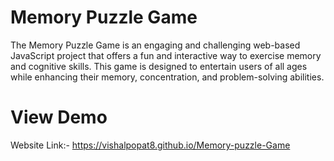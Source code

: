 # Memory Puzzle Game
The Memory Puzzle Game is an engaging and challenging web-based JavaScript project that offers a fun and interactive way to exercise memory and cognitive skills. This game is designed to entertain users of all ages while enhancing their memory, concentration, and problem-solving abilities.

# View Demo
Website Link:- https://vishalpopat8.github.io/Memory-puzzle-Game
